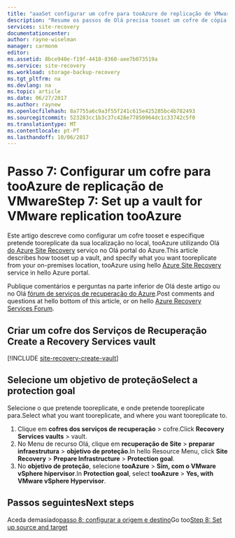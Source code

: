 ```yaml
---
title: "aaaSet configurar um cofre para tooAzure de replicação de VMware utilizando o Azure Site Recovery | Microsoft Docs"
description: "Resume os passos de Olá precisa tooset um cofre de cópia de segurança para tooAzure de replicação de VMware utilizando o Azure Site Recovery"
services: site-recovery
documentationcenter: 
author: rayne-wiselman
manager: carmonm
editor: 
ms.assetid: 8bce940e-f19f-4418-8360-aee7b073519a
ms.service: site-recovery
ms.workload: storage-backup-recovery
ms.tgt_pltfrm: na
ms.devlang: na
ms.topic: article
ms.date: 06/27/2017
ms.author: raynew
ms.openlocfilehash: 8a7755a6c9a3f55f241c615e425285bc4b782493
ms.sourcegitcommit: 523283cc1b3c37c428e77850964dc1c33742c5f0
ms.translationtype: MT
ms.contentlocale: pt-PT
ms.lasthandoff: 10/06/2017
---
```

# <a name="step-7-set-up-a-vault-for-vmware-replication-tooazure"></a><span data-ttu-id="d62e6-103">Passo 7: Configurar um cofre para tooAzure de replicação de VMware</span><span class="sxs-lookup"><span data-stu-id="d62e6-103">Step 7: Set up a vault for VMware replication tooAzure</span></span>


<span data-ttu-id="d62e6-104">Este artigo descreve como configurar um cofre tooset e especifique pretende tooreplicate da sua localização no local, tooAzure utilizando Olá [do Azure Site Recovery](site-recovery-overview.md) serviço no Olá portal do Azure.</span><span class="sxs-lookup"><span data-stu-id="d62e6-104">This article describes how tooset up a vault, and specify what you want tooreplicate from your on-premises location, tooAzure using hello [Azure Site Recovery](site-recovery-overview.md) service in hello Azure portal.</span></span>


<span data-ttu-id="d62e6-105">Publique comentários e perguntas na parte inferior de Olá deste artigo ou no Olá [fórum de serviços de recuperação do Azure](https://social.msdn.microsoft.com/forums/azure/home?forum=hypervrecovmgr).</span><span class="sxs-lookup"><span data-stu-id="d62e6-105">Post comments and questions at hello bottom of this article, or on hello [Azure Recovery Services Forum](https://social.msdn.microsoft.com/forums/azure/home?forum=hypervrecovmgr).</span></span>




## <a name="create-a-recovery-services-vault"></a><span data-ttu-id="d62e6-106">Criar um cofre dos Serviços de Recuperação </span><span class="sxs-lookup"><span data-stu-id="d62e6-106">Create a Recovery Services vault</span></span>

[!INCLUDE [site-recovery-create-vault](../../includes/site-recovery-create-vault.md)]

## <a name="select-a-protection-goal"></a><span data-ttu-id="d62e6-107">Selecione um objetivo de proteção</span><span class="sxs-lookup"><span data-stu-id="d62e6-107">Select a protection goal</span></span>

<span data-ttu-id="d62e6-108">Selecione o que pretende tooreplicate, e onde pretende tooreplicate para.</span><span class="sxs-lookup"><span data-stu-id="d62e6-108">Select what you want tooreplicate, and where you want tooreplicate to.</span></span>

1. <span data-ttu-id="d62e6-109">Clique em **cofres dos serviços de recuperação** > cofre.</span><span class="sxs-lookup"><span data-stu-id="d62e6-109">Click **Recovery Services vaults** > vault.</span></span>
2. <span data-ttu-id="d62e6-110">No Menu de recurso Olá, clique em **recuperação de Site** > **preparar infraestrutura** > **objetivo de proteção**.</span><span class="sxs-lookup"><span data-stu-id="d62e6-110">In hello Resource Menu, click **Site Recovery** > **Prepare Infrastructure** > **Protection goal**.</span></span>
3. <span data-ttu-id="d62e6-111">No **objetivo de proteção**, selecione **tooAzure** > **Sim, com o VMware vSphere hipervisor**.</span><span class="sxs-lookup"><span data-stu-id="d62e6-111">In **Protection goal**, select **tooAzure** > **Yes, with VMware vSphere Hypervisor**.</span></span>



## <a name="next-steps"></a><span data-ttu-id="d62e6-112">Passos seguintes</span><span class="sxs-lookup"><span data-stu-id="d62e6-112">Next steps</span></span>

<span data-ttu-id="d62e6-113">Aceda demasiado[passo 8: configurar a origem e destino](vmware-walkthrough-source-target.md)</span><span class="sxs-lookup"><span data-stu-id="d62e6-113">Go too[Step 8: Set up source and target](vmware-walkthrough-source-target.md)</span></span>
